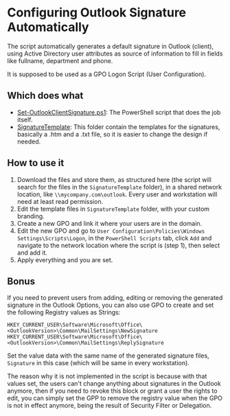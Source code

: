 # Configuring Outlook Signature Automatically

The script automatically generates a default signature in Outlook (client), using Active Directory user attributes as source of information to fill in fields like fullname, department and phone.

It is supposed to be used as a GPO Logon Script (User Configuration).

## Which does what

-   [Set-OutlookClientSignature.ps1](https://github.com/esserafael/PowerShell/blob/master/Outlook/1.Configure-Outlook-Signature/Set-OutlookClientSignature.ps1): The PowerShell script that does the job itself.
-   [SignatureTemplate](https://github.com/esserafael/PowerShell/tree/master/Outlook/1.Configure-Outlook-Signature/SignatureTemplate): This folder contain the templates for the signatures, basically a .htm and a .txt file, so it is easier to change the design if needed.

## How to use it

1.  Download the files and store them, as structured here (the script will search for the files in the `SignatureTemplate` folder), in a shared network location, like `\\mycompany.com\outlook`. Every user and workstation will need at least read permission.
2.  Edit the template files in `SignatureTemplate` folder, with your custom branding.
3.  Create a new GPO and link it where your users are in the domain.
4.  Edit the new GPO and go to `User Configuration\Policies\Windows Settings\Scripts\Logon`, in the `PowerShell Scripts` tab, click `Add` and navigate to the network location where the script is (step 1), then select and add it.
5.  Apply everything and you are set.

## Bonus

If you need to prevent users from adding, editing or removing the generated signature in the Outlook Options, you can also use GPO to create and set the following Registry values as Strings:

`HKEY_CURRENT_USER\Software\Microsoft\Office\<OutlookVersion>\Common\MailSettings\NewSignature`
`HKEY_CURRENT_USER\Software\Microsoft\Office\<OutlookVersion>\Common\MailSettings\ReplySignature`

Set the value data with the same name of the generated signature files, `Signature` in this case (which will be same in every workstation).

The reason why it is not implemented in the script is because with that values set, the users can't change anything about signatures in the Outlook anymore, then if you need to revoke this block or grant a user the rights to edit, you can simply set the GPP to remove the registry value when the GPO is not in effect anymore, being the result of Security Filter or Delegation.
